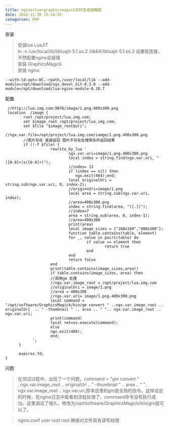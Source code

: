 ```yaml
---
title: nginx+lua+graphicsmagick实时生成缩略图
date: 2016-11-28 15:14:55
categories: PHP
---
```


安装

> 安装lua LuaJIT  
> ln -s /usr/local/lib/libluajit-5.1.so.2 /lib64/libluajit-5.1.so.2 设置软连接，不然配置nginx会报错  
> 安装 GraphicsMagick  
> 安装 nginx
> 
	--with-ld-opt=-Wl,-rpath,/user/local/lib --add-module=/opt/download/ngx_devel_kit-0.3.0 --add-module=/opt/download/lua-nginx-module-0.10.7
<!--more-->

配置
	
     //http://lua.img.com:9876/image/1.png.400x300.png
	 location  /image {
			root /opt/project/lua.img.com;
            set $image_root /opt/project/lua.img.com;
            set $file "$image_root$uri";
			//ngx.var.file=/opt/project/lua.img.com/iamge/1.png.400x300.png
			//图片存在 直接返回 图片不存在处理保存并返回结果
            if (!-f $file) {
                        rewrite_by_lua '
								ngx.var.uri=image/1.png.400x300.png
                                local index = string.find(ngx.var.uri, "([0-9]+)x([0-9]+)");
								//index= 13
                                if (index == nil) then
                                   ngx.exit(404);end;
                                local originalUri = string.sub(ngx.var.uri, 0, index-2);
								//originxUri=image/1.png
                                local area = string.sub(ngx.var.uri, index);
								//area=400x300.png
                                index = string.find(area, "([.])");
								//index=7
                                area = string.sub(area, 0, index-1);
								//area=400x300
								print(area)
                                local image_sizes = {"160x160","400x300"};
                                function table.contains(table, element)
                                for _, value in pairs(table) do
                                        if value == element then
                                                return true
                                        end
                                end
                                return false
                        end
						print(table.contains(image_sizes,area))
                        if table.contains(image_sizes, area) then
						//调用gm 处理
						//ngx.var.image_root = /opt/project/lua.img.com
						//originalUri = image/1.png
						//area = 400x300
						//ngx.var.uri= image/1.png.400x300.png
                        local command = "/opt/software/GraphicsMagick/bin/gm convert " ..ngx.var.image_root ..  originalUri  .. " -thumbnail " .. area .. " ".. ngx.var.image_root .. ngx.var.uri;
						print(command)
                        local ret=os.execute(command);
                        else
                        ngx.exit(404);
                        end;
                ';
          }

          expires 7d;
    }


问题
>在测试过程中，出现了一个问题，command = "gm convert " ..ngx.var.image_root ..  originalUri  .. " -thumbnail " .. area .. " ".. ngx.var.image_root .. ngx.var.uri;原本这里的gm是全局的指令，这样设定的时候，在nginx日志中能看到流程处理了，command命令没有执行成功。这里调试了很久，修改为/opt/software/GraphicsMagick/bin/gm就可以了。

>nginx.conf  user root root 确保对文件具有读写权限
